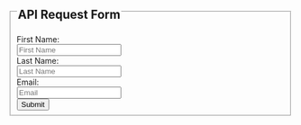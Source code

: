 <form action="https://formspree.io/joe@recargo.com" method="POST" id="access">
  <fieldset>
    <legend><h2>API Request Form</h2></legend>
    <div class="fields">
      <div class="input-field">
        First Name:<br>
        <input type="text" name="firstname" value="" placeholder="First Name">
      </div>
      <div class="input-field">
        Last Name:<br>
        <input type="text" name="lastname" value="" placeholder="Last Name">
      </div>
      <div class="input-field">
        Email:<br>
        <input type="text" name="email" value="" placeholder="Email">
      </div>
    </div>
    <input type="submit" value="Submit">
  </fieldset>
</form>